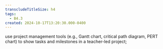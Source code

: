 ```yaml
---
transcludeTitleSize: h4
tags:
  - B4.3
created: 2024-10-17T13:20:30.000-0400
---
```

use project management tools (e.g., Gantt chart, critical path diagram, PERT chart) to show tasks and milestones in a teacher-led project;